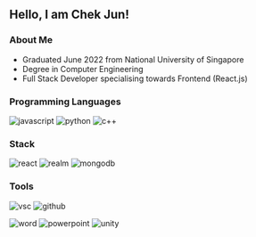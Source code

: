 ## Hello, I am Chek Jun!

### About Me
- Graduated June 2022 from National University of Singapore
- Degree in Computer Engineering
- Full Stack Developer specialising towards Frontend (React.js)

### Programming Languages
<img alt="javascript" src="https://img.shields.io/badge/JavaScript-323330?style=for-the-badge&logo=javascript" /> <img alt="python" src="https://img.shields.io/badge/python-323330?style=for-the-badge&logo=python" /> <img alt="c++" src="https://img.shields.io/badge/C%2B%2B-00599C?style=for-the-badge&logo=c%2B%2B&logoColor=white" />

### Stack
<img alt="react" src="https://img.shields.io/badge/React-20232A?style=for-the-badge&logo=react&logoColor=61DAFB" /> <img alt="realm" src="https://img.shields.io/badge/Realm-39477F?style=for-the-badge&logo=realm&logoColor=white" /> <img alt="mongodb" src="https://img.shields.io/badge/MongoDB-4EA94B?style=for-the-badge&logo=mongodb&logoColor=white" />

### Tools
<img alt="vsc" src="https://img.shields.io/badge/Visual_Studio_Code-0078D4?style=for-the-badge&logo=visual%20studio%20code&logoColor=white" /> <img alt="github" src="https://img.shields.io/badge/GitHub-100000?style=for-the-badge&logo=github&logoColor=white" />

<img alt="word" src="https://img.shields.io/badge/Microsoft_Word-2B579A?style=for-the-badge&logo=microsoft-word&logoColor=white" />

<img alt="powerpoint" src="https://img.shields.io/badge/Microsoft_PowerPoint-B7472A?style=for-the-badge&logo=microsoft-powerpoint&logoColor=white" />

<img alt="unity" src="https://img.shields.io/badge/Unity-100000?style=for-the-badge&logo=unity&logoColor=white" />
